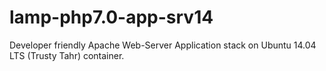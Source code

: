 # lamp-php7.0-app-srv14
Developer friendly Apache Web-Server Application stack on Ubuntu 14.04 LTS (Trusty Tahr) container.
